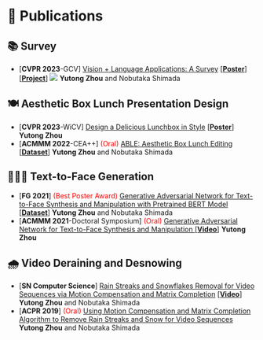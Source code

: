 # 📝 Publications 

## 📚 Survey 
- [**CVPR 2023**-GCV]  [Vision + Language Applications: A Survey](https://openaccess.thecvf.com/content/CVPR2023W/GCV/html/Zhou_Vision__Language_Applications_A_Survey_CVPRW_2023_paper.html) [[**Poster**](https://www.dropbox.com/s/7gqngz1x6a7mqw3/%5BGCV2023%5D_Poster.png?dl=0)] [[**Project**](https://github.com/Yutong-Zhou-cv/awesome-Text-to-Image)] [![](https://img.shields.io/github/stars/Yutong-Zhou-cv/awesome-Text-to-Image?style=social&label=Stars)](https://github.com/Yutong-Zhou-cv/awesome-Text-to-Image)   **Yutong Zhou** and Nobutaka Shimada

## 🍽 Aesthetic Box Lunch Presentation Design
- [**CVPR 2023**-WiCV]  [Design a Delicious Lunchbox in Style](https://arxiv.org/abs/2305.14522)  [[**Poster**](https://www.dropbox.com/s/0p8vmdbcmyr6hhe/%5BWiCV2023%5D_Poster.png?dl=0)] **Yutong Zhou**
- [**ACMMM 2022**-CEA++] <span style="color:red">(Oral)</span> [ABLE: Aesthetic Box Lunch Editing](https://dl.acm.org/doi/abs/10.1145/3552485.3554935) [[**Dataset**](https://github.com/Yutong-Zhou-cv/Bento800_Dataset)]   **Yutong Zhou** and Nobutaka Shimada   

## 🙋🏻‍♀️ Text-to-Face Generation
- [**FG 2021**] <span style="color:red">(Best Poster Award)</span> [Generative Adversarial Network for Text-to-Face Synthesis and Manipulation with Pretrained BERT Model](https://ieeexplore.ieee.org/document/9666791)  [[**Dataset**](https://github.com/Yutong-Zhou-cv/FFHQ-Text_Dataset)]   **Yutong Zhou** and Nobutaka Shimada
- [**ACMMM 2021**-Doctoral Symposium] <span style="color:red">(Oral)</span> [Generative Adversarial Network for Text-to-Face Synthesis and Manipulation ](https://dl.acm.org/doi/abs/10.1145/3474085.3481026)  [[**Video**](https://youtu.be/h9ubJuvy1vU)]   **Yutong Zhou** 

## 🌧 Video Deraining and Desnowing
- [**SN Computer Science**]  [Rain Streaks and Snowflakes Removal for Video Sequences via Motion Compensation and Matrix Completion](https://link.springer.com/article/10.1007/s42979-020-00333-6)   [[**Video**](https://youtu.be/5Jht7tqTbe8)]  **Yutong Zhou** and Nobutaka Shimada
- [**ACPR 2019**] <span style="color:red">(Oral)</span> [Using Motion Compensation and Matrix Completion Algorithm to Remove Rain Streaks and Snow for Video Sequences](https://link.springer.com/chapter/10.1007/978-3-030-41404-7_7)  **Yutong Zhou** and Nobutaka Shimada
